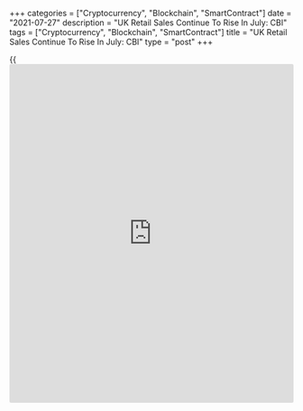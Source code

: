 +++
categories = ["Cryptocurrency", "Blockchain", "SmartContract"]
date = "2021-07-27"
description = "UK Retail Sales Continue To Rise In July: CBI"
tags = ["Cryptocurrency", "Blockchain", "SmartContract"]
title = "UK Retail Sales Continue To Rise In July: CBI"
type = "post"
+++

{{<iframe id="large-banner" src="https://www.bounty.group/#slide=12.0" width="100%" height="600" scrolling="no" style="border: 0px solid rgb(216, 221, 230); border-radius: 3px;">}}

UK retail sales continued to expand in July, while orders grew the most
since December 2010, the latest Distributive Trades Survey data from the
Confederation of British Industry showed on Tuesday.

The retail sales balance came in at 23 percent in July, but slightly
down from 25 percent in June. The balance was expected to fall to 21
percent.

Meanwhile, the order book balance advanced to 49 percent, the highest
since December 2010, from 30 percent in June.

A net balance of 29 percent of retailers expect sales to increase and a
net 39 percent forecast orders to grow in August.

The survey showed that the internet sales were almost flat in July. With
growth slowing for the fifth consecutive month, the balance of +2
percent in July was the weakest since the question was first asked in
August 2009.

Retailers expect internet sales to pick up next month, but growth was
expected to remain well below the long run average.

While demand may be more stable, operational issues worsen, Ben Jones,
principal economist at the CBI, said.

"Relative stock levels are at a record low and expected to fall further
still, while the number one worry for many firms at the minute is labor
shortages throughout the supply chain as staff self-isolate," Jones
added.

For comments and feedback [contact](https://www.playgroundfx.com/contact/): editorial@rtt[news](https://www.letsplayfx.com/blog/forex-news-website/).com

[Economic News][1]

 **What parts of the world are seeing the best (and worst) economic
performances lately? Click[here][2] to check out our [Econ Scorecard][2]
and find out! See up-to-the-moment [ranking](https://www.playgroundfx.com/blog/crypto-exchange-ranking/)s for the best and worst
performers in [GDP][3], [unemployment rate][4], [inflation][5] and much
more.**

   1. www.rtt[news](https://www.letsplayfx.com/blog/forex-news-website/).com/Content/EconomicNews.aspx
   2. www.rtt[news](https://www.letsplayfx.com/blog/forex-news-website/).com/economic-scorecard/world-rank/retail-sales/highest-performance.aspx
   3. www.rtt[news](https://www.letsplayfx.com/blog/forex-news-website/).com/economic-scorecard/world-rank/GDP/highest-performance.aspx
   4. www.rtt[news](https://www.letsplayfx.com/blog/forex-news-website/).com/economic-scorecard/world-rank/unemployment-rate/lowest-performance.aspx
   5. www.rtt[news](https://www.letsplayfx.com/blog/forex-news-website/).com/economic-scorecard/world-rank/CPI/highest-performance.aspx
